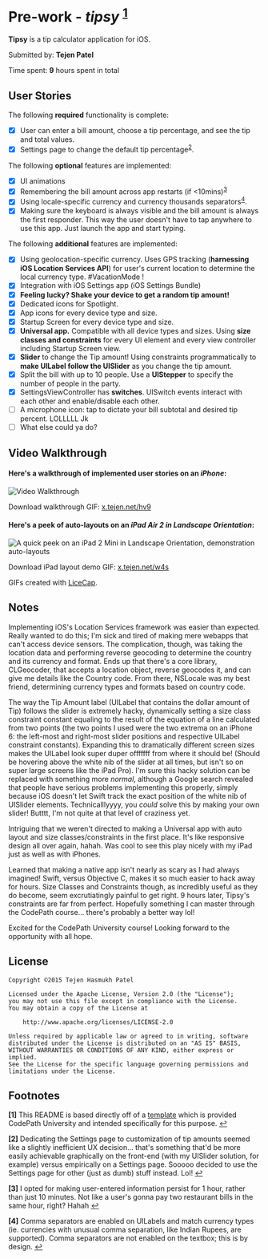 # Pre-work - *tipsy* <sup name="a1">[1](#f1)</sup>

**Tipsy** is a tip calculator application for iOS.

Submitted by: **Tejen Patel**

Time spent: **9** hours spent in total

## User Stories

The following **required** functionality is complete:

* [X] User can enter a bill amount, choose a tip percentage, and see the tip and total values.
* [X] Settings page to change the default tip percentage<sup name="a2">[2](#f2)</sup>.

The following **optional** features are implemented:
* [X] UI animations
* [X] Remembering the bill amount across app restarts (if <10mins)<sup name="a3">[3](#f3)</sup>
* [X] Using locale-specific currency and currency thousands separators<sup name="a4">[4](#f4)</sup>.
* [X] Making sure the keyboard is always visible and the bill amount is always the first responder. This way the user doesn't have to tap anywhere to use this app. Just launch the app and start typing.

The following **additional** features are implemented:

* [X] Using geolocation-specific currency. Uses GPS tracking (**harnessing iOS Location Services API**) for user's current location to determine the local currency type. #VacationMode !
* [X] Integration with iOS Settings app (iOS Settings Bundle)
* [X] **Feeling lucky? Shake your device to get a random tip amount!**
* [X] Dedicated icons for Spotlight.
* [X] App icons for every device type and size.
* [X] Startup Screen for every device type and size.
* [X] **Universal app.** Compatible with all device types and sizes. Using **size classes and constraints** for every UI element and every view controller including Startup Screen view.
* [X] **Slider** to change the Tip amount! Using constraints programmatically to **make UILabel follow the UISlider** as you change the tip amount.
* [X] Split the bill with up to 10 people. Use a **UIStepper** to specify the number of people in the party.
* [X] SettingsViewController has **switches**. UISwitch events interact with each other and enable/disable each other.
* [ ] A microphone icon: tap to dictate your bill subtotal and desired tip percent. LOLLLLL Jk
* [ ] What else could ya do?

## Video Walkthrough 

#### Here's a walkthrough of implemented user stories on an *iPhone*:
<img src='https://www.tejen.net/sub/imghosting/f52297f4aab4766eaae3277cf7192284.gif' title='Video Walkthrough' width='' alt='Video Walkthrough' />

Download walkthrough GIF: [x.tejen.net/hv9](http://x.tejen.net/hv9)


#### Here's a peek of auto-layouts on an *iPad Air 2 in Landscape Orientation*:
<img src='https://www.tejen.net/sub/imghosting/61f453e04bbefc93830388e1de81105e.gif' title='A quick peek on an iPad 2 Mini in Landscape Orientation, demonstration auto-layouts' width='' alt='A quick peek on an iPad 2 Mini in Landscape Orientation, demonstration auto-layouts' />

Download iPad layout demo GIF: [x.tejen.net/w4s](http://x.tejen.net/w4s)

GIFs created with [LiceCap](http://www.cockos.com/licecap/).


## Notes

Implementing iOS's Location Services framework was easier than expected. Really wanted to do this; I'm sick and tired of making mere webapps that can't access device sensors. The complication, though, was taking the location data and performing reverse geocoding to determine the country and its currency and format. Ends up that there's a core library, CLGeocoder, that accepts a location object, reverse geocodes it, and can give me details like the Country code. From there, NSLocale was my best friend, determining currency types and formats based on country code.

The way the Tip Amount label (UILabel that contains the dollar amount of Tip) follows the slider is extremely hacky, dynamically setting a size class constraint constant equaling to the result of the equation of a line calculated from two points (the two points I used were the two extrema on an iPhone 6: the left-most and right-most slider positions and respective UILabel constraint constants). Expanding this to dramatically different screen sizes makes the UILabel look super duper offfffff from where it should be! (Should be hovering above the white nib of the slider at all times, but isn't so on super large screens like the iPad Pro). I'm sure this hacky solution can be replaced with something more *normal*, although a Google search revealed that people have serious problems implementing this properly, simply because iOS doesn't let Swift track the exact position of the white nib of UISlider elements. Technicalllyyyy, you *could* solve this by making your own slider! Butttt, I'm not quite at that level of craziness yet.

Intriguing that we weren't directed to making a Universal app with auto layout and size classes/constraints in the first place. It's like responsive design all over again, hahah. Was cool to see this play nicely with my iPad just as well as with iPhones.

Learned that making a native app isn't nearly as scary as I had always imagined! Swift, versus Objective C, makes it so much easier to hack away for hours. Size Classes and Constraints though, as incredibly useful as they do become, seem excrutiatingly painful to get right. 9 hours later, Tipsy's constraints are far from perfect. Hopefully something I can master through the CodePath course... there's probably a better way lol!

Excited for the CodePath University course! Looking forward to the opportunity with all hope.

## License

    Copyright ©2015 Tejen Hasmukh Patel

    Licensed under the Apache License, Version 2.0 (the "License");
    you may not use this file except in compliance with the License.
    You may obtain a copy of the License at

        http://www.apache.org/licenses/LICENSE-2.0

    Unless required by applicable law or agreed to in writing, software
    distributed under the License is distributed on an "AS IS" BASIS,
    WITHOUT WARRANTIES OR CONDITIONS OF ANY KIND, either express or implied.
    See the License for the specific language governing permissions and
    limitations under the License.
    

## Footnotes

  <b id="f1">[1]</b> This README is based directly off of a [template](http://courses.codepath.com/snippets/intro_to_ios/readme_templates/prework_readme.md) which is provided CodePath University and intended specifically for this purpose. [↩](#a1)
  
  <b id="f2">[2]</b> Dedicating the Settings page to customization of tip amounts seemed like a slightly inefficient UX decision... that's something that'd be more easily achievable graphically on the front-end (with my UISlider solution, for example) versus empirically on a Settings page. Sooooo decided to use the Settings page for other (just as dumb) stuff instead. Lol! [↩](#a2)
  
  <b id="f3">[3]</b> I opted for making user-entered information persist for 1 hour, rather than just 10 minutes. Not like a user's gonna pay two restaurant bills in the same hour, right? Hahah [↩](#a3)

  <b id="f4">[4]</b> Comma separators are enabled on UILabels and match currency types (ie. currencies with unusual comma separation, like Indian Rupees, are supported). Comma separators are not enabled on the textbox; this is by design. [↩](#a4)
